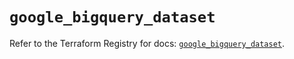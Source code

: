 # `google_bigquery_dataset`

Refer to the Terraform Registry for docs: [`google_bigquery_dataset`](https://registry.terraform.io/providers/hashicorp/google/5.13.0/docs/resources/bigquery_dataset).

